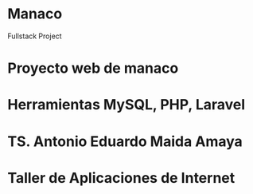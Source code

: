 # Manaco
Fullstack Project
# Proyecto web de manaco
# Herramientas MySQL, PHP, Laravel
# TS. Antonio Eduardo Maida Amaya
# Taller de Aplicaciones de Internet